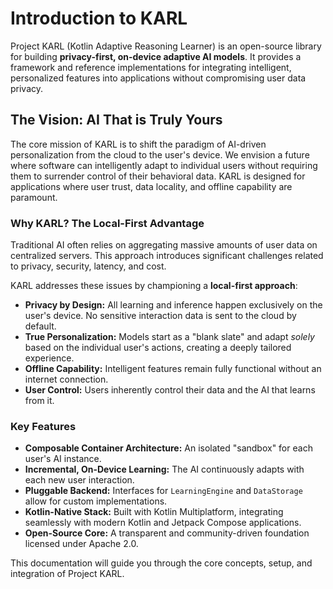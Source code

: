 # Introduction to KARL

Project KARL (Kotlin Adaptive Reasoning Learner) is an open-source library for building **privacy-first, on-device adaptive AI models**. It provides a framework and reference implementations for integrating intelligent, personalized features into applications without compromising user data privacy.

## The Vision: AI That is Truly Yours

The core mission of KARL is to shift the paradigm of AI-driven personalization from the cloud to the user's device. We envision a future where software can intelligently adapt to individual users without requiring them to surrender control of their behavioral data. KARL is designed for applications where user trust, data locality, and offline capability are paramount.

### Why KARL? The Local-First Advantage

Traditional AI often relies on aggregating massive amounts of user data on centralized servers. This approach introduces significant challenges related to privacy, security, latency, and cost.

KARL addresses these issues by championing a **local-first approach**:

* **Privacy by Design:** All learning and inference happen exclusively on the user's device. No sensitive interaction data is sent to the cloud by default.
* **True Personalization:** Models start as a "blank slate" and adapt *solely* based on the individual user's actions, creating a deeply tailored experience.
* **Offline Capability:** Intelligent features remain fully functional without an internet connection.
* **User Control:** Users inherently control their data and the AI that learns from it.

### Key Features

* **Composable Container Architecture:** An isolated "sandbox" for each user's AI instance.
* **Incremental, On-Device Learning:** The AI continuously adapts with each new user interaction.
* **Pluggable Backend:** Interfaces for `LearningEngine` and `DataStorage` allow for custom implementations.
* **Kotlin-Native Stack:** Built with Kotlin Multiplatform, integrating seamlessly with modern Kotlin and Jetpack Compose applications.
* **Open-Source Core:** A transparent and community-driven foundation licensed under Apache 2.0.

This documentation will guide you through the core concepts, setup, and integration of Project KARL.
